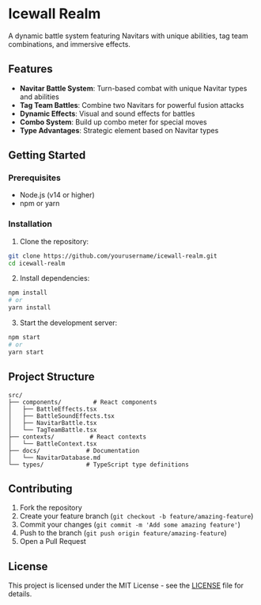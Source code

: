 # Icewall Realm

A dynamic battle system featuring Navitars with unique abilities, tag team combinations, and immersive effects.

## Features

- **Navitar Battle System**: Turn-based combat with unique Navitar types and abilities
- **Tag Team Battles**: Combine two Navitars for powerful fusion attacks
- **Dynamic Effects**: Visual and sound effects for battles
- **Combo System**: Build up combo meter for special moves
- **Type Advantages**: Strategic element based on Navitar types

## Getting Started

### Prerequisites

- Node.js (v14 or higher)
- npm or yarn

### Installation

1. Clone the repository:
```bash
git clone https://github.com/yourusername/icewall-realm.git
cd icewall-realm
```

2. Install dependencies:
```bash
npm install
# or
yarn install
```

3. Start the development server:
```bash
npm start
# or
yarn start
```

## Project Structure

```
src/
├── components/         # React components
│   ├── BattleEffects.tsx
│   ├── BattleSoundEffects.tsx
│   ├── NavitarBattle.tsx
│   └── TagTeamBattle.tsx
├── contexts/          # React contexts
│   └── BattleContext.tsx
├── docs/             # Documentation
│   └── NavitarDatabase.md
└── types/            # TypeScript type definitions
```

## Contributing

1. Fork the repository
2. Create your feature branch (`git checkout -b feature/amazing-feature`)
3. Commit your changes (`git commit -m 'Add some amazing feature'`)
4. Push to the branch (`git push origin feature/amazing-feature`)
5. Open a Pull Request

## License

This project is licensed under the MIT License - see the [LICENSE](LICENSE) file for details.